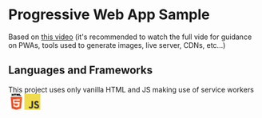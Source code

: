 # Progressive Web App Sample
Based on [this video](https://youtu.be/sFsRylCQblw) (it's recommended to watch the full vide for guidance on PWAs, tools used to generate images, live server, CDNs, etc...)

## Languages and Frameworks
This project uses only vanilla HTML and JS making use of service workers  \
<img align="left" alt="HTML5" width="32px" src="https://raw.githubusercontent.com/github/explore/80688e429a7d4ef2fca1e82350fe8e3517d3494d/topics/html/html.png" />
<img align="left" alt="JavaScript" width="32px" src="https://raw.githubusercontent.com/github/explore/80688e429a7d4ef2fca1e82350fe8e3517d3494d/topics/javascript/javascript.png" />
